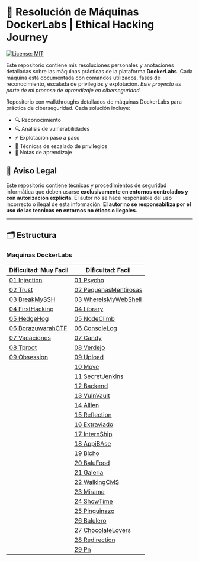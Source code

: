 
<h1> 🧠 Resolución de Máquinas DockerLabs | Ethical Hacking Journey</h1>

[![License: MIT](https://img.shields.io/badge/License-MIT-blue.svg)](https://opensource.org/licenses/MIT)

Este repositorio contiene mis resoluciones personales y anotaciones detalladas sobre las máquinas prácticas de la plataforma **DockerLabs**. Cada máquina está documentada con comandos utilizados, fases de reconocimiento, escalada de privilegios y explotación.
*Este proyecto es parte de mi proceso de aprendizaje en ciberseguridad.*

Repositorio con walkthroughs detallados de máquinas DockerLabs para práctica de ciberseguridad. Cada solución incluye:
- 🔍 Reconocimiento
- 🔍 Análisis de vulnerabilidades
- ⚡ Explotación paso a paso
- 🚀 Técnicas de escalado de privilegios
- 📌 Notas de aprendizaje

## 📜 Aviso Legal  
Este repositorio contiene técnicas y procedimientos de seguridad informática que deben usarse **exclusivamente en entornos controlados y con autorización explícita**. El autor no se hace responsable del uso incorrecto o ilegal de esta información.
**El autor no se responsabiliza por el uso de las tecnicas en entornos no éticos o ilegales.**  

---
## 🗂 Estructura

### Maquinas DockerLabs

| Dificultad: Muy Facil                                              | Dificultad: Facil                                                       |
| ------------------------------------------------------------------ | ----------------------------------------------------------------------- |
| [01 Injection](01-DockerLabs/01-MyFacil/01-Injection.md)           | [01 Psycho](01-DockerLabs/02-Facil/01-Psycho.md)                        |
| [02 Trust](01-DockerLabs/01-MyFacil/02-Trust.md)                   | [02 PequenasMentirosas](01-DockerLabs/02-Facil/02-PequenasMentirosa.md) |
| [03 BreakMySSH](01-DockerLabs/01-MyFacil/03-BreakMySSH.md)         | [03 WhereIsMyWebShell](01-DockerLabs/02-Facil/03-WhereIsMyWebShell.md)  |
| [04 FirstHacking](01-DockerLabs/01-MyFacil/04-FirstHacking.md)     | [04 Library](01-DockerLabs/02-Facil/04-Library.md)                      |
| [05 HedgeHog](01-DockerLabs/01-MyFacil/05-HedgeHog.md)             | [05 NodeClimb](01-DockerLabs/02-Facil/05-NodeClimb.md)                  |
| [06 BorazuwarahCTF](01-DockerLabs/01-MyFacil/06-BorazuwarahCTF.md) | [06 ConsoleLog](01-DockerLabs/02-Facil/06-ConsoleLog.md)                |
| [07 Vacaciones](01-DockerLabs/01-MyFacil/07-Vacaciones.md)         | [07 Candy](01-DockerLabs/02-Facil/07-Candy.md)                          |
| [08 Tproot](01-DockerLabs/01-MyFacil/08-Tproot.md)                 | [08 Verdejo](01-DockerLabs/02-Facil/08-Verdejo.md)                      |
| [09 Obsession](01-DockerLabs/01-MyFacil/09-Obsession.md)           | [09 Upload](01-DockerLabs/02-Facil/09-Upload.md)                        |
|                                                                    | [10 Move](01-DockerLabs/02-Facil/10-Move.md)                            |
|                                                                    | [11 SecretJenkins](01-DockerLabs/02-Facil/11-SecretJenkins.md)          |
|                                                                    | [12 Backend](01-DockerLabs/02-Facil/12-Backend.md)                      |
|                                                                    | [13 VulnVault](01-DockerLabs/02-Facil/13-VulnVault.md)                  |
|                                                                    | [14 Allien](01-DockerLabs/02-Facil/14-Allien.md)                        |
|                                                                    | [15 Reflection](01-DockerLabs/02-Facil/15-Reflection.md)                |
|                                                                    | [16 Extraviado](01-DockerLabs/02-Facil/16-Extraviado.md)                |
|                                                                    | [17 InternShip](01-DockerLabs/02-Facil/17-InternShip.md)                |
|                                                                    | [18 AppiBAse](01-DockerLabs/02-Facil/18-AppiBAse.md)                    |
|                                                                    | [19 Bicho](01-DockerLabs/02-Facil/19-Bicho.md)                          |
|                                                                    | [20 BaluFood](01-DockerLabs/02-Facil/20-BaluFood.md)                    |
|                                                                    | [21 Galeria](01-DockerLabs/02-Facil/21-Galeria.md)                      |
|                                                                    | [22 WalkingCMS](01-DockerLabs/02-Facil/22-WalkingCMS.md)                |
|                                                                    | [23 Mirame](01-DockerLabs/02-Facil/23-Mirame.md)                        |
|                                                                    | [24 ShowTime](01-DockerLabs/02-Facil/24-ShowTime.md)                    |
|                                                                    | [25 Pinguinazo](01-DockerLabs/02-Facil/25-Pinguinazo.md)                |
|                                                                    | [26 Balulero](01-DockerLabs/02-Facil/26-Balulero.md)                    |
|                                                                    | [27 ChocolateLovers](01-DockerLabs/02-Facil/27-ChocolateLovers.md)      |
|                                                                    | [28 Redirection](01-DockerLabs/02-Facil/28-Redirection.md)              |
|                                                                    | [29 Pn](01-DockerLabs/02-Facil/29-Pn.md)                                |
